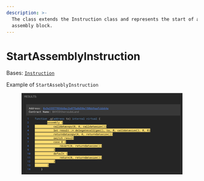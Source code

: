 ```yaml
---
description: >-
  The class extends the Instruction class and represents the start of an
  assembly block.
---
```


# StartAssemblyInstruction

Bases: [`Instruction`](../../instructions/)

Example of `StartAsseblyInstruction`

<figure><img src="../../../.gitbook/assets/image (4).png" alt=""><figcaption></figcaption></figure>
